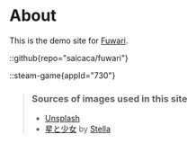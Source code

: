 # About
This is the demo site for [Fuwari](https://github.com/saicaca/fuwari).

::github{repo="saicaca/fuwari"}

::steam-game{appId="730"}

> ### Sources of images used in this site
> - [Unsplash](https://unsplash.com/)
> - [星と少女](https://www.pixiv.net/artworks/108916539) by [Stella](https://www.pixiv.net/users/93273965)